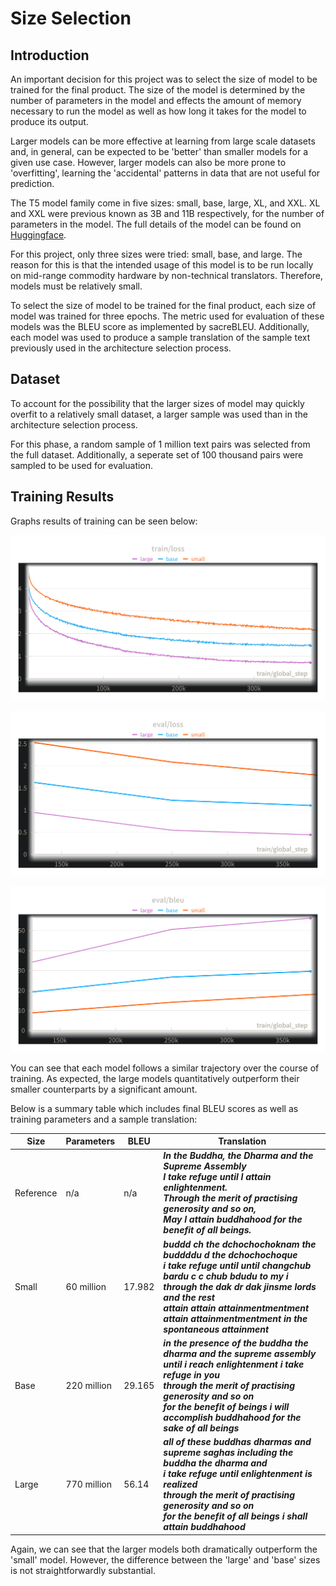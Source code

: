 # Size Selection

## Introduction

An important decision for this project was to select the size of model to be trained for the final product. The size of the model is determined by the number of parameters in the model and effects the amount of memory necessary to run the model as well as how long it takes for the model to produce its output.

Larger models can be more effective at learning from large scale datasets and, in general, can be expected to be 'better' than smaller models for a given use case. However, larger models can also be more prone to 'overfitting', learning the 'accidental' patterns in data that are not useful for prediction.

The T5 model family come in five sizes: small, base, large, XL, and XXL. XL and XXL were previous known as 3B and 11B respectively, for the number of parameters in the model. The full details of the model can be found on [Huggingface](https://huggingface.co/docs/transformers/model_doc/t5).

For this project, only three sizes were tried: small, base, and large. The reason for this is that the intended usage of this model is to be run locally on mid-range commodity hardware by non-technical translators. Therefore, models must be relatively small.

To select the size of model to be trained for the final product, each size of model was trained for three epochs. The metric used for evaluation of these models was the BLEU score as implemented by sacreBLEU. Additionally, each model was used to produce a sample translation of the sample text previously used in the architecture selection process.

## Dataset

To account for the possibility that the larger sizes of model may quickly overfit to a relatively small dataset, a larger sample was used than in the architecture selection process. 

For this phase, a random sample of 1 million text pairs was selected from the full dataset. Additionally, a seperate set of 100 thousand pairs were sampled to be used for evaluation.

## Training Results

Graphs results of training can be seen below:


![Training Loss](../readme-assets/size-select-train-loss.png?raw=true "Training Loss")

![Eval Loss](../readme-assets/size-select-eval-loss.png?raw=true "Eval Loss")

![Eval BLEU](../readme-assets/size-select-eval-bleu.png?raw=true "Eval BLEU")

You can see that each model follows a similar trajectory over the course of training. As expected, the large models quantitatively outperform their smaller counterparts by a significant amount. 

Below is a summary table which includes final BLEU scores as well as training parameters and a sample translation:

|Size     |Parameters  |BLEU  |Translation|
|---------|------------|------|-----------|
|Reference| n/a        |n/a   | ***In the Buddha, the Dharma and the Supreme Assembly***<br>***I take refuge until I attain enlightenment.***<br>***Through the merit of practising generosity and so on,***<br>***May I attain buddhahood for the benefit of all beings.***|
|Small    |60 million  |17.982| ***buddd ch the dchochochoknam the buddddu d the dchochochoque***<br>***i take refuge until until changchub bardu c c chub bdudu to my i***<br>***through the dak dr dak jinsme lords and the rest***<br>***attain attain attainmentmentment attain attainmentmentment in the spontaneous attainment***|
|Base     |220 million |29.165|***in the presence of the buddha the dharma and the supreme assembly<br>until i reach enlightenment i take refuge in you<br>through the merit of practising generosity and so on<br>for the benefit of beings i will accomplish buddhahood for the sake of all beings***|
|Large    |770 million |56.14 |***all of these buddhas dharmas and supreme saghas including the buddha the dharma and<br>i take refuge until enlightenment is realized<br>through the merit of practising generosity and so on<br>for the benefit of all beings i shall attain buddhahood***|

Again, we can see that the larger models both dramatically outperform the 'small' model. However, the difference between the 'large' and 'base' sizes is not straightforwardly substantial.
